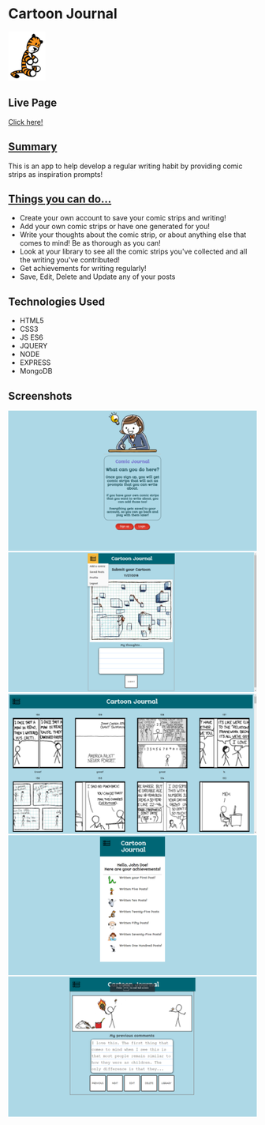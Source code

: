 <h1> Cartoon Journal </h1>
<img src="./public/images/tiger.png" height="100px">

<h2> Live Page </h2>
<a href="http://haunted-corpse-92171.herokuapp.com" target="_blank"> Click here! </a>

<h2><u> Summary </u></h2>
<p> This is an app to help develop a regular writing habit by providing comic strips as inspiration prompts!</p>

<h2><u> Things you can do... </u></h2>
<ul>
  <li> Create your own account to save your comic strips and writing! </li>
  <li> Add your own comic strips or have one generated for you! </li>
  <li> Write your thoughts about the comic strip, or about anything else that comes to mind! Be as thorough as you can!</li>
  <li> Look at your library to see all the comic strips you've collected and all the writing you've contributed! </li>
  <li> Get achievements for writing regularly!</li>
  <li> Save, Edit, Delete and Update any of your posts </li>
 </ul>

<h2>Technologies Used</h2>
<ul>
  <li> HTML5 </li>
  <li> CSS3 </li>
  <li> JS ES6 </li>
  <li> JQUERY </li>
  <li> NODE </li>
  <li> EXPRESS </li>
  <li> MongoDB </li>
</ul>

<h2> Screenshots </h2>
<img src = "./screenshots/landing_page.png">
<img src = "./screenshots/submit_comic.png">
<img src = "./screenshots/library.png">
<img src = "./screenshots/achievements.png">
<img src = "./screenshots/submitted.png">


